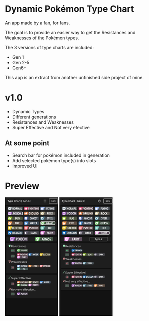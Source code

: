 # Dynamic Pokémon Type Chart

An app made by a fan, for fans.

The goal is to provide an easier way to get the Resistances and Weaknesses of the Pokémon types.

The 3 versions of type charts are included:
- Gen 1
- Gen 2-5
- Gen6+

This app is an extract from another unfinished side project of mine.

# v1.0
- Dynamic Types
- Different generations
- Resistances and Weaknesses
- Super Effective and Not very efective

## At some point
- Search bar for pokémon included in generation
- Add selected pokémon type(s) into slots
- Improved UI 

# Preview
<div>
<img src="Screenshots/DynamicTypeChart1.png" width="170" height="380">
<img src="Screenshots/DynamicTypeChart2.png" width="170" height="380">
</div>
